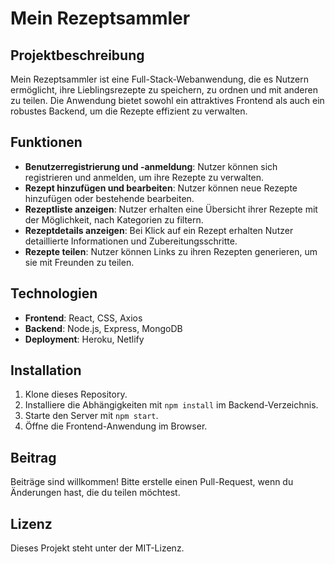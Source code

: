 # Mein Rezeptsammler

## Projektbeschreibung
Mein Rezeptsammler ist eine Full-Stack-Webanwendung, die es Nutzern ermöglicht, ihre Lieblingsrezepte zu speichern, zu ordnen und mit anderen zu teilen. Die Anwendung bietet sowohl ein attraktives Frontend als auch ein robustes Backend, um die Rezepte effizient zu verwalten.

## Funktionen
- **Benutzerregistrierung und -anmeldung**: Nutzer können sich registrieren und anmelden, um ihre Rezepte zu verwalten.
- **Rezept hinzufügen und bearbeiten**: Nutzer können neue Rezepte hinzufügen oder bestehende bearbeiten.
- **Rezeptliste anzeigen**: Nutzer erhalten eine Übersicht ihrer Rezepte mit der Möglichkeit, nach Kategorien zu filtern.
- **Rezeptdetails anzeigen**: Bei Klick auf ein Rezept erhalten Nutzer detaillierte Informationen und Zubereitungsschritte.
- **Rezepte teilen**: Nutzer können Links zu ihren Rezepten generieren, um sie mit Freunden zu teilen.

## Technologien
- **Frontend**: React, CSS, Axios
- **Backend**: Node.js, Express, MongoDB
- **Deployment**: Heroku, Netlify

## Installation
1. Klone dieses Repository.
2. Installiere die Abhängigkeiten mit `npm install` im Backend-Verzeichnis.
3. Starte den Server mit `npm start`.
4. Öffne die Frontend-Anwendung im Browser.

## Beitrag
Beiträge sind willkommen! Bitte erstelle einen Pull-Request, wenn du Änderungen hast, die du teilen möchtest.

## Lizenz
Dieses Projekt steht unter der MIT-Lizenz.